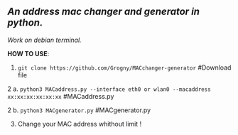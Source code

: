 
***An address mac changer and generator in python.***
-
*Work on debian terminal.*



**HOW TO USE**:

1. ``git clone https://github.com/Grogny/MACchanger-generator`` #Download file 

 2 a. ``python3 MACaddress.py --interface eth0 or wlan0 --macaddress xx:xx:xx:xx:xx:xx`` #MACaddress.py

 2 b. ``python3 MACgenerator.py`` #MACgenerator.py

3. Change your MAC address whithout limit !
